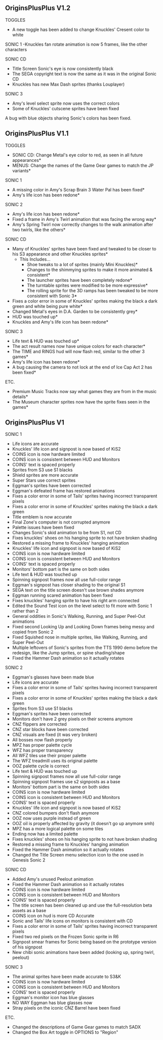 ## OriginsPlusPlus V1.2
TOGGLES
- A new toggle has been added to change Knuckles' Cresent color to white

SONIC 1
-Knuckles fan rotate animation is now 5 frames, like the other characters

SONIC CD
- Title Screen Sonic's eye is now consistently black
- The SEGA copyright text is now the same as it was in the original Sonic CD
- Knuckles has new Max Dash sprites (thanks Louplayer)

SONIC 3
- Amy's level select sprite now uses the correct colors
- Some of Knuckles' cutscene sprites have been fixed

A bug with blue objects sharing Sonic's colors has been fixed.
  

## OriginsPlusPlus V1.1
TOGGLES
- SONIC CD: Change Metal's eye color to red, as seen in all future appearances*
- MENUS: Change the names of the Game Gear games to match the JP variants*

SONIC 1
- A missing color in Amy's Scrap Brain 3 Water Pal has been fixed*
- Amy's life icon has been redone*

SONIC 2
- Amy's life icon has been redone*
- Fixed a frame in Amy's Twirl animation that was facing the wrong way*
- Amy's Spring Twirl now correctly changes to the walk animation after two twirls, like the others*

SONIC CD
- Many of Knuckles' sprites have been fixed and tweaked to be closer to his S3 appearance and other Knuckles sprites*
	- This Includes...
		- Shoe tweaks to a lot of sprites (mainly Mini Knuckles)*
		- Changes to the shimmying sprites to make it more animated & consistent*
		- The launcher sprites have been completely redone*
		- The turntable sprites were modified to be more expressive*
		- The rolling sprite for the 3D ramps has been tweaked to be more consistent with Sonic 3*
- Fixes a color error in some of Knuckles' sprites making the black a dark green and white being pure white*
- Changed Metal's eyes in D.A. Garden to be consistently grey*
- HUD was touched up*
- Knuckles and Amy's life icon has been redone*

SONIC 3
- Life text & HUD was touched up*
- The act result names now have unique colors for each character*
- The TIME and RINGS hud will now flash red, similar to the other 3 games*
- Amy's life icon has been redone*
- A bug causing the camera to not lock at the end of Ice Cap Act 2 has been fixed*

ETC.
- Premium Music Tracks now say what games they are from in the music details*
- The Museum character sprites now have the sprite fixes seen in the games*


## OriginsPlusPlus V1
SONIC 1
- Life icons are accurate
- Knuckles' life icon and signpost is now based of KiS2
- COINS icon is now hardware limited
- COINS icon is consistent between HUD and Monitors
- COINS' text is spaced properly
- Sprites from S3 use S1 blacks
- Shield sprites are more accurate
- Super Stars use correct sprites
- Eggman's sprites have been corrected
- Eggman's defeated frame has restored animations
- Fixes a color error in some of Tails' sprites having incorrect transparent pixels
- Fixes a color error in some of Knuckles' sprites making the black a dark green
- Title emblem is now accurate
- Final Zone's computer is not corrupted anymore
- Palette issues have been fixed
- Changes Sonic's skid animation to be from S1, not CD
- Fixes knuckles' shoes on his hanging sprite to not have broken shading
- Restored a missing frame to Knuckles' hanging animation
- Knuckles' life icon and signpost is now based of KiS2
- COINS icon is now hardware limited
- COINS icon is consistent between HUD and Monitors
- COINS' text is spaced properly
- Monitors' bottom part is the same on both sides
- Life text & HUD was touched up
- Spinning signpost frames now all use full-color range
- Eggman's signpost has closer shading to the original S1
- SEGA text on the title screen doesn't use brown shades anymore
- Eggman running scared animation has been fixed
- Fixes knuckles' hanging sprite to have his right arm connected
- Edited the Sound Test icon on the level select to fit more with Sonic 1 rather than 2
- General oddities in Sonic's Walking, Running, and Super Peel-Out animations
- Fixed second Looking Up and Looking Down frames being messy and copied from Sonic 2
- Fixed Squished nose in multiple sprites, like Walking, Running, and Super Peel-Out
- Multiple leftovers of Sonic's sprites from the TTS 1990 demo before the redesign, like the Jump sprites, or spine shading/shape
- Fixed the Hammer Dash animation so it actually rotates


SONIC 2
- Eggman's glasses have been made blue
- Life icons are accurate
- Fixes a color error in some of Tails' sprites having incorrect transparent pixels
- Fixes a color error in some of Knuckles' sprites making the black a dark green
- Sprites from S3 use S1 blacks
- Eggman's sprites have been corrected
- Monitors don't have 2 grey pixels on their screens anymore
- CNZ flippers are corrected
- CNZ star blocks have been corrected
- CNZ visuals are fixed (it was very broken)
- All bosses now flash properly
- MPZ has proper palette cycle
- WFZ has proper transparency
- All WFZ tiles use their proper palette
- The WFZ treadmill uses its original palette
- OOZ palette cycle is correct
- Life text & HUD was touched up
- Spinning signpost frames now all use full-color range
- Spinning signpost frames use s2 signposts as a base
- Monitors' bottom part is the same on both sides
- COINS icon is now hardware limited
- COINS icon is consistent between HUD and Monitors
- COINS' text is spaced properly
- Knuckles' life icon and signpost is now based of KiS2
- CNZ colored bumpers don't flash anymore
- OOZ now uses purple instead of green 
- OOZ oil is properly affected by gravity (it doesn't go up anymore smh)
- MPZ has a more logical palette on some tiles
- Ending now has a limited palette
- Fixes knuckles' shoes on his hanging sprite to not have broken shading
- Restored a missing frame to Knuckles' hanging animation
- Fixed the Hammer Dash animation so it actually rotates
- Changed the Title Screen menu selection icon to the one used in Genesis Sonic 2


SONIC CD
- Added Amy's unused Peelout animation
- Fixed the Hammer Dash animation so it actually rotates
- COINS icon is now hardware limited
- COINS icon is consistent between HUD and Monitors
- COINS' text is spaced properly
- The title screen has been cleaned up and use the full-resolution beta assets as a base
- COINS icon on hud is more CD Accurate	
- Sonic and Tails' life icons on monitors is consistent with CD
- Fixes a color error in some of Tails' sprites having incorrect transparent pixels
- Fixed two red pixels on the Frozen Sonic sprite in R6
- Signpost smear frames for Sonic being based on the prototype version of his signpost
- New chibi sonic animations have been added (looking up, spring twirl, peelout)


SONIC 3
- The animal sprites have been made accurate to S3&K
- COINS icon is now hardware limited
- COINS icon is consistent between HUD and Monitors
- COINS' text is spaced properly
- Eggman's monitor icon has blue glasses
- NO WAY Eggman has blue glasses now
- Stray pixels on the iconic CNZ Barrel have been fixed


ETC.
- Changed the descriptions of Game Gear games to match SADX
- Changed the Box Art toggle in OPTIONS to "Region"

